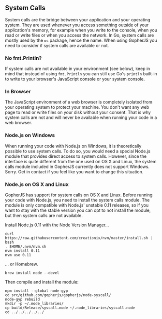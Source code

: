 System Calls
------------

System calls are the bridge between your application and your operating system. They are used whenever you access something outside of your application's memory, for example when you write to the console, when you read or write files or when you access the network. In Go, system calls are mostly used by the `os` package, hence the name. When using GopherJS you need to consider if system calls are available or not.

### No fmt.Println?

If system calls are not available in your environment (see below), keep in mind that instead of using `fmt.Println` you can still use Go's `println` built-in to write to your browser's JavaScript console or your system console.

### In Browser

The JavaScript environment of a web browser is completely isolated from your operating system to protect your machine. You don't want any web page to read or write files on your disk without your consent. That is why system calls are not and will never be available when running your code in a web browser.

### Node.js on Windows

When running your code with Node.js on Windows, it is theoretically possible to use system calls. To do so, you would need a special Node.js module that provides direct access to system calls. However, since the interface is quite different from the one used on OS X and Linux, the system calls module included in GopherJS currently does not support Windows. Sorry. Get in contact if you feel like you want to change this situation.

### Node.js on OS X and Linux

GopherJS has support for system calls on OS X and Linux. Before running your code with Node.js, you need to install the system calls module. The module is only compatible with Node.js' unstable 0.11 releases, so if you want to stay with the stable version you can opt to not install the module, but then system calls are not available.

Install Node.js 0.11 with the Node Version Manager...
```
curl https://raw.githubusercontent.com/creationix/nvm/master/install.sh | bash
. $HOME/.nvm/nvm.sh
nvm install 0.11
nvm use 0.11
```
... or Homebrew.
```
brew install node --devel
```
Then compile and install the module:
```
npm install --global node-gyp
cd src/github.com/gopherjs/gopherjs/node-syscall/
node-gyp rebuild
mkdir -p ~/.node_libraries/
cp build/Release/syscall.node ~/.node_libraries/syscall.node
cd ../../../../../
```

